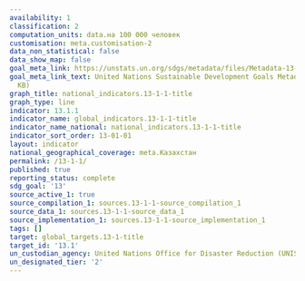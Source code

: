 ```yaml
---
availability: 1
classification: 2
computation_units: data.на 100 000 человек
customisation: meta.customisation-2
data_non_statistical: false
data_show_map: false
goal_meta_link: https://unstats.un.org/sdgs/metadata/files/Metadata-13-01-01.pdf
goal_meta_link_text: United Nations Sustainable Development Goals Metadata (PDF 224
  KB)
graph_title: national_indicators.13-1-1-title
graph_type: line
indicator: 13.1.1
indicator_name: global_indicators.13-1-1-title
indicator_name_national: national_indicators.13-1-1-title
indicator_sort_order: 13-01-01
layout: indicator
national_geographical_coverage: meta.Казахстан
permalink: /13-1-1/
published: true
reporting_status: complete
sdg_goal: '13'
source_active_1: true
source_compilation_1: sources.13-1-1-source_compilation_1
source_data_1: sources.13-1-1-source_data_1
source_implementation_1: sources.13-1-1-source_implementation_1
tags: []
target: global_targets.13-1-title
target_id: '13.1'
un_custodian_agency: United Nations Office for Disaster Reduction (UNISDR)
un_designated_tier: '2'
---
```

